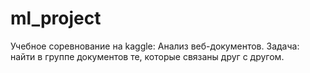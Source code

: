# ml_project

Учебное соревнование на kaggle: Анализ веб-документов. Задача: найти в группе документов те, которые связаны друг с другом.
